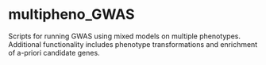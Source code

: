# multipheno_GWAS
Scripts for running GWAS using mixed models on multiple phenotypes. Additional functionality includes phenotype transformations and enrichment of a-priori candidate genes.
